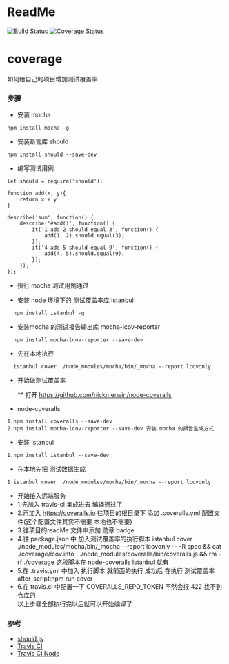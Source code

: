 # ReadMe
[![Build Status](https://travis-ci.org/xiaolong2013/coverage.svg?branch=master)](https://travis-ci.org/xiaolong2013/coverage.svg?branch=master)
[![Coverage Status](https://coveralls.io/repos/github/xiaolong2013/coverage/badge.svg?branch=master)](https://coveralls.io/github/xiaolong2013/coverage?branch=master)

# coverage
如何给自己的项目增加测试覆盖率

### 步骤

* 安装 mocha

```
npm install mocha -g
```

* 安装断言库 should

```
npm install should --save-dev
```

* 编写测试用例

```
let should = require('should');

function add(x, y){
	return x + y
}

describe('sum', function() {
    describe('#add()', function() {
        it('1 add 2 should equal 3', function() {
            add(1, 2).should.equal(3);
        });
        it('4 add 5 should equal 9', function() {
            add(4, 5).should.equal(9);
        });
    });
});
```
* 执行 mocha 测试用例通过

* 安装 node 环境下的 测试覆盖率库 Istanbul

```
  npm install istanbul -g
```

* 安装mocha 的测试报告输出库 mocha-lcov-reporter

```
  npm install mocha-lcov-reporter --save-dev
```

* 先在本地执行

```
  istanbul cover ./node_modules/mocha/bin/_mocha --report lcovonly
```

* 开始做测试覆盖率
  
  ** 打开 https://github.com/nickmerwin/node-coveralls    

* node-coveralls
   
```
1.npm install coveralls --save-dev
2.npm install mocha-lcov-reporter --save-dev 安装 mocha 的报告生成方式
```
 
* 安装 Istanbul 

```
1.npm install istanbul --save-dev
```

* 在本地先把 测试数据生成

```
1.istanbul cover ./node_modules/mocha/bin/_mocha --report lcovonly
```

* 开始接入远端服务
* 1.先加入 travis-cl 集成进去 编译通过了
* 2.再加入 https://coveralls.io  往项目的根目录下 添加 .coveralls.yml 配置文件(这个配置文件其实不需要 本地也不需要)
* 3.往项目的readMe 文件中添加 勋章 badge
* 4.往 package.json 中 加入测试覆盖率的执行脚本 istanbul cover ./node_modules/mocha/bin/_mocha --report lcovonly -- -R spec && cat ./coverage/lcov.info | ./node_modules/coveralls/bin/coveralls.js && rm -rf ./coverage 这段脚本在 node-coveralls Istanbul 就有
* 5.在 .travis.yml 中加入 执行脚本 就前面的执行 成功后 在执行 测试覆盖率after_script:npm run cover 
* 6.在 travis.ci 中配置一下 COVERALLS_REPO_TOKEN  不然会报 422 找不到 仓库的  
    以上步骤全部执行完以后就可以开始编译了

### 参考

* [should.js](https://github.com/shouldjs/should.js)
* [Travis CI](https://www.travis-ci.org/)
* [Travis CI Node](https://docs.travis-ci.com/user/languages/javascript-with-nodejs/)

 
